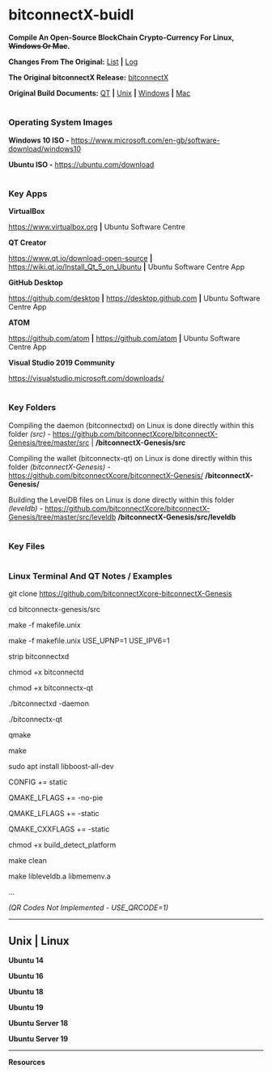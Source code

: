 # bitconnectX-buidl

**Compile An Open-Source BlockChain Crypto-Currency For Linux, ~~Windows Or Mac~~.**

**Changes From The Original:** [List](https://github.com/bitconnectXcore/bitconnectX-Genesis/commits/master "List") **|** [Log](https://github.com/bitconnectXcore/bitconnectX-Genesis#change-log "Log")

**The Original bitconnectX Release:** [bitconnectX](https://github.com/bitconnectCoin/bitconnectX "bitconnectX")

**Original Build Documents:** [QT](https://github.com/bitconnectCoin/bitconnectX/blob/master/doc/readme-qt.rst "QT") **|** [Unix](https://github.com/bitconnectCoin/bitconnectX/blob/master/doc/build-unix.txt "Unix") **|** [Windows](https://github.com/bitconnectCoin/bitconnectX/blob/master/doc/build-msw.txt "Windows") **|** [Mac](https://github.com/bitconnectCoin/bitconnectX/blob/master/doc/build-osx.txt "Mac")

#

### Operating System Images

**Windows 10 ISO -** https://www.microsoft.com/en-gb/software-download/windows10

**Ubuntu ISO -** https://ubuntu.com/download

#

### Key Apps

**VirtualBox**

https://www.virtualbox.org **|** Ubuntu Software Centre

**QT Creator**

https://www.qt.io/download-open-source **|** https://wiki.qt.io/Install_Qt_5_on_Ubuntu **|** Ubuntu Software Centre App

**GitHub Desktop**

https://github.com/desktop **|** https://desktop.github.com **|** Ubuntu Software Centre App

**ATOM**

https://github.com/atom **|** https://github.com/atom **|** Ubuntu Software Centre App

**Visual Studio 2019 Community**

https://visualstudio.microsoft.com/downloads/

#

### Key Folders

Compiling the daemon (bitconnectxd) on Linux is done directly within this folder *(src)* - https://github.com/bitconnectXcore/bitconnectX-Genesis/tree/master/src | **/bitconnectX-Genesis/src**

Compiling the wallet (bitconnectx-qt) on Linux is done directly within this folder *(bitconnectX-Genesis)* - https://github.com/bitconnectXcore/bitconnectX-Genesis/ **/bitconnectX-Genesis/**

Building the LevelDB files on Linux is done directly within this folder *(leveldb)* - https://github.com/bitconnectXcore/bitconnectX-Genesis/tree/master/src/leveldb **/bitconnectX-Genesis/src/leveldb**

#

### Key Files



#

### Linux Terminal And QT Notes / Examples

git clone https://github.com/bitconnectXcore-bitconnectX-Genesis

cd bitconnectx-genesis/src

make -f makefile.unix

make -f makefile.unix USE_UPNP=1 USE_IPV6=1

strip bitconnectxd

chmod +x bitconnectd

chmod +x bitconnectx-qt

./bitconnectxd -daemon

./bitconnectx-qt

qmake

make

sudo apt install libboost-all-dev

CONFIG += static

QMAKE_LFLAGS += -no-pie

QMAKE_LFLAGS += -static

QMAKE_CXXFLAGS += -static 

chmod +x build_detect_platform

make clean

make libleveldb.a libmemenv.a

...

*(QR Codes Not Implemented - USE_QRCODE=1)*

---

## Unix | Linux

**Ubuntu 14**

**Ubuntu 16**

**Ubuntu 18**

**Ubuntu 19**

**Ubuntu Server 18**

**Ubuntu Server 19**

---

**Resources**
